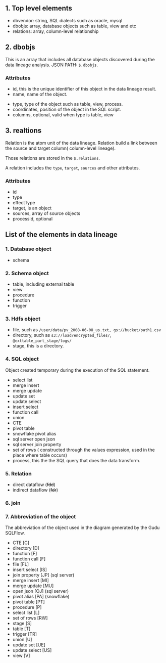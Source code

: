 ## 1. Top level elements

- dbvendor: string,  SQL dialects such as oracle, mysql
- dbobjs: array, database objects such as table, view and etc
- relations: array,  column-level relationship

## 2. dbobjs

This is an array that includes all database objects discovered during the data lineage analysis. JSON PATH: `$.dbobjs`.

### Attributes

* id, this is the unique identifier of this object in the data lineage result.
* name, name of the object.

- type, type of the object such as table, view, process.
- coordinates, position of the object in the SQL script.
- columns, optional, valid when type is table, view

## 3. realtions

Relation is the atom unit of the data lineage. Relation build a link between the source and target column( column-level lineage).

Those relations are stored in the `$.relations`.

A relation includes the `type`, `target`, `sources` and other attributes.

### Attributes

- id
- type
- effectType
- target, is an object
- sources, array of source objects
- processid, optional

## List of the elements in data lineage

### 1. Database object

- schema

### 2. Schema object

- table, including external table
- view
- procedure
- function
- trigger

### 3. Hdfs object

- file, such as `/user/data/pv_2008-06-08_us.txt, gs://bucket/path1.csv`
- directory, such as `s3://load/encrypted_files/`, `@exttable_part_stage/logs/`
- stage, this is a directory.

### 4. SQL object

Object created temporary during the execution of the SQL statement.

- select list
- merge insert
- merge update
- update set
- update select
- insert select
- function call
- union
- CTE
- pivot table
- snowflake pivot alias
- sql server open json
- sql server join property
- set of rows ( constructed through the values expression, used in the place where table occurs)
- process, this the the SQL query that does the data transform.

### 5. Relation

* direct dataflow (~~fdd~~)
* indirect dataflow (~~fdr~~)

### 6. join

### 7. Abbreviation of the object

The abbreviation of the object used in the diagram generated by the Gudu SQLFlow.

- CTE [C]
- directory [D]
- function [F]
- function call [F]
- file [FL]
- insert select [IS]
- join property [JP] (sql server)
- merge insert [MI]
- merge update [MU]
- open json [OJ] (sql server)
- pivot alias [PA] (snowflake)
- pivot table [PT]
- procedure [P]
- select list [L]
- set of rows [RW]
- stage [S]
- table [T]
- trigger [TR]
- union [U]
- update set [UE]
- update select [US]
- view [V]
